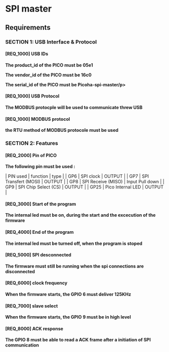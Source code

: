 # SPI master

## Requirements

### SECTION 1: USB Interface & Protocol

#### [REQ_1000] USB IDs

**<p>The product_id of the PICO must be 05e1</p>**
**<p>The vendor_id of the PICO must be 16c0</p>**
**<p>The serial_id of the PICO must be Picoha-spi-master/p>**


#### [REQ_1000] USB Protocol

**The MODBUS protocple will be used to communicate threw USB**

#### [REQ_1000] MODBUS protocol

**the RTU method of MODBUS protocole must be used**

### SECTION 2: Features

#### [REQ_2000] Pin of PICO
**The following pin must be used :**

|   PIN used   |   function |   type |
|    GP6  |   SPI clock             |  OUTPUT |
|    GP7  |  SPI Transfert (MOSI)   | OUTPUT  | 
|    GP8  |   SPI Receive (MISO)    | Input Pull down  |
|    GP9  |  SPI Chip Select (CS)   | OUTPUT | 
|    GP25 |  Pico Internal LED      | OUTPUT |



#### [REQ_3000] Start of the program
**The internal led must be on, during the start and the excecution of the firmware**

#### [REQ_4000] End of the program
**The internal led must be turned off, when the program is stoped**

#### [REQ_5000] SPI desconnected
**The firmware must still be running when the spi connections are disconnected**

#### [REQ_6000] clock frequency
**When the firmware starts, the GPIO 6 must deliver 125KHz**

#### [REQ_7000] slave select
**When the firmware starts, the GPIO 9 must be in high level**

#### [REQ_8000] ACK response
**The GPIO 8 must be able to read a ACK frame after a initiation of SPI communication**